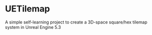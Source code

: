 # UETilemap

A simple self-learning project to create a 3D-space square/hex tilemap system in Unreal Engine 5.3
